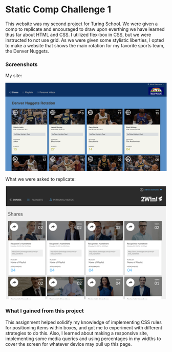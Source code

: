 # Static Comp Challenge 1
This website was my second project for Turing School. We were given a comp to replicate and encouraged to draw upon everthing we have learned thus far about HTML and CSS. I utilized flex-box in CSS, but we were instructed to not use grid. As we were given some stylistic liberties, I opted to make a website that shows the main rotation for my favorite sports team, the Denver Nuggets.

### Screenshots
My site:

![static-comp-1](images/nuggets-site.png)

What we were asked to replicate:

![static-comp-1](images/static-comp.png)

### What I gained from this project
This assignment helped solidify my knowledge of implementing CSS rules for positioning items within boxes, and got me to experiment with different strategies to do this. Also, I learned about making a responsive site, implementing some media queries and using percentages in my widths to cover the screen for whatever device may pull up this page. 
